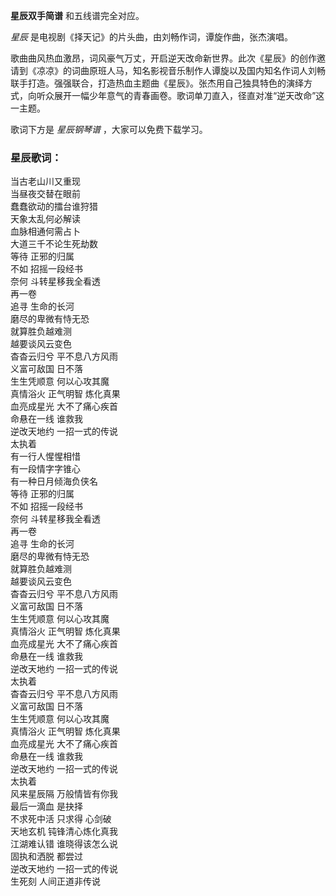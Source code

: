 

**星辰双手简谱** 和五线谱完全对应。

_星辰_ 是电视剧《择天记》的片头曲，由刘畅作词，谭旋作曲，张杰演唱。

歌曲曲风热血激昂，词风豪气万丈，开启逆天改命新世界。此次《星辰》的创作邀请到《凉凉》的词曲原班人马，知名影视音乐制作人谭旋以及国内知名作词人刘畅联手打造。强强联合，打造热血主题曲《星辰》。张杰用自己独具特色的演绎方式，向听众展开一幅少年意气的青春画卷。歌词单刀直入，径直对准“逆天改命”这一主题。

歌词下方是 _星辰钢琴谱_ ，大家可以免费下载学习。

### 星辰歌词：

当古老山川又重现  
当昼夜交替在眼前  
蠢蠢欲动的擂台谁狩猎  
天象太乱何必解读  
血脉相通何需占卜  
大道三千不论生死劫数  
等待 正邪的归属  
不如 招摇一段经书  
奈何 斗转星移我全看透  
再一卷  
追寻 生命的长河  
磨尽的卑微有恃无恐  
就算胜负越难测  
越要谈风云变色  
杳杳云归兮 平不息八方风雨  
义富可敌国 日不落  
生生凭顺意 何以心攻其魔  
真情浴火 正气明智 炼化真果  
血亮成星光 大不了痛心疾首  
命悬在一线 谁救我  
逆改天地约 一招一式的传说  
太执着  
有一行人惺惺相惜  
有一段情字字锥心  
有一种日月倾海负侠名  
等待 正邪的归属  
不如 招摇一段经书  
奈何 斗转星移我全看透  
再一卷  
追寻 生命的长河  
磨尽的卑微有恃无恐  
就算胜负越难测  
越要谈风云变色  
杳杳云归兮 平不息八方风雨  
义富可敌国 日不落  
生生凭顺意 何以心攻其魔  
真情浴火 正气明智 炼化真果  
血亮成星光 大不了痛心疾首  
命悬在一线 谁救我  
逆改天地约 一招一式的传说  
太执着  
杳杳云归兮 平不息八方风雨  
义富可敌国 日不落  
生生凭顺意 何以心攻其魔  
真情浴火 正气明智 炼化真果  
血亮成星光 大不了痛心疾首  
命悬在一线 谁救我  
逆改天地约 一招一式的传说  
太执着  
风来星辰隔 万般情皆有你我  
最后一滴血 是抉择  
不求死中活 只求得 心剑破  
天地玄机 钝锋清心炼化真我  
江湖难认错 谁晓得该怎么说  
固执和洒脱 都尝过  
逆改天地约 一招一式的传说  
生死刻 人间正道非传说

